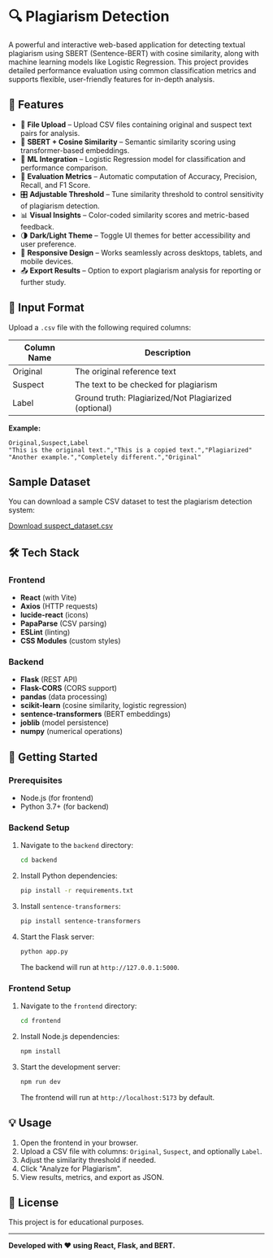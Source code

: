 # 🔍 Plagiarism Detection

A powerful and interactive web-based application for detecting textual plagiarism using SBERT (Sentence-BERT) with cosine similarity, along with machine learning models like Logistic Regression. This project provides detailed performance evaluation using common classification metrics and supports flexible, user-friendly features for in-depth analysis.

## 🚀 Features

- 📁 **File Upload** – Upload CSV files containing original and suspect text pairs for analysis.
- 🧠 **SBERT + Cosine Similarity** – Semantic similarity scoring using transformer-based embeddings.
- 🤖 **ML Integration** – Logistic Regression model for classification and performance comparison.
- 🎯 **Evaluation Metrics** – Automatic computation of Accuracy, Precision, Recall, and F1 Score.
- 🎛️ **Adjustable Threshold** – Tune similarity threshold to control sensitivity of plagiarism detection.
- 📊 **Visual Insights** – Color-coded similarity scores and metric-based feedback.
- 🌗 **Dark/Light Theme** – Toggle UI themes for better accessibility and user preference.
- 📱 **Responsive Design** – Works seamlessly across desktops, tablets, and mobile devices.
- 📤 **Export Results** – Option to export plagiarism analysis for reporting or further study.

## 📂 Input Format

Upload a `.csv` file with the following required columns:

| Column Name | Description                          |
|-------------|--------------------------------------|
| Original    | The original reference text          |
| Suspect     | The text to be checked for plagiarism|
| Label       | Ground truth: Plagiarized/Not Plagiarized (optional) |

**Example:**
```csv
Original,Suspect,Label
"This is the original text.","This is a copied text.","Plagiarized"
"Another example.","Completely different.","Original"
```

## Sample Dataset

You can download a sample CSV dataset to test the plagiarism detection system:

[Download suspect_dataset.csv](./backend/suspect_dataset.csv)

## 🛠️ Tech Stack

### Frontend

- **React** (with Vite)
- **Axios** (HTTP requests)
- **lucide-react** (icons)
- **PapaParse** (CSV parsing)
- **ESLint** (linting)
- **CSS Modules** (custom styles)

### Backend

- **Flask** (REST API)
- **Flask-CORS** (CORS support)
- **pandas** (data processing)
- **scikit-learn** (cosine similarity, logistic regression)
- **sentence-transformers** (BERT embeddings)
- **joblib** (model persistence)
- **numpy** (numerical operations)

## 🚦 Getting Started

### Prerequisites

- Node.js (for frontend)
- Python 3.7+ (for backend)

### Backend Setup

1. Navigate to the `backend` directory:
    ```sh
    cd backend
    ```
2. Install Python dependencies:
    ```sh
    pip install -r requirements.txt
    ```
3. Install `sentence-transformers`:
    ```sh
    pip install sentence-transformers
    ```
4. Start the Flask server:
    ```sh
    python app.py
    ```
    The backend will run at `http://127.0.0.1:5000`.

### Frontend Setup

1. Navigate to the `frontend` directory:
    ```sh
    cd frontend
    ```
2. Install Node.js dependencies:
    ```sh
    npm install
    ```
3. Start the development server:
    ```sh
    npm run dev
    ```
    The frontend will run at `http://localhost:5173` by default.

## 💡 Usage

1. Open the frontend in your browser.
2. Upload a CSV file with columns: `Original`, `Suspect`, and optionally `Label`.
3. Adjust the similarity threshold if needed.
4. Click "Analyze for Plagiarism".
5. View results, metrics, and export as JSON.

## 📜 License

This project is for educational purposes.

---

**Developed with ❤️ using React, Flask, and BERT.**
